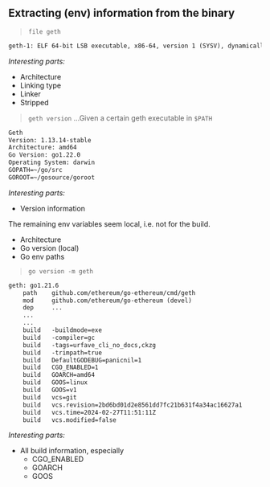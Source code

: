 ## Extracting (env) information from the binary

>`file geth`

```txt
geth-1: ELF 64-bit LSB executable, x86-64, version 1 (SYSV), dynamically linked, interpreter /lib64/ld-linux-x86-64.so.2, for GNU/Linux 3.2.0, stripped
```

*Interesting parts:*
- Architecture
- Linking type
- Linker
- Stripped


> `geth version`
...Given a certain geth executable in `$PATH`

```txt
Geth
Version: 1.13.14-stable
Architecture: amd64
Go Version: go1.22.0
Operating System: darwin
GOPATH=~/go/src
GOROOT=~/gosource/goroot
```

*Interesting parts:*
- Version information

The remaining env variables seem local, i.e. not for the build.
- Architecture
- Go version (local)
- Go env paths

>`go version -m geth`

```txt
geth: go1.21.6
	path	github.com/ethereum/go-ethereum/cmd/geth
	mod	    github.com/ethereum/go-ethereum	(devel)
    dep     ...
    ...
    ...
	build	-buildmode=exe
	build	-compiler=gc
	build	-tags=urfave_cli_no_docs,ckzg
	build	-trimpath=true
	build	DefaultGODEBUG=panicnil=1
	build	CGO_ENABLED=1
	build	GOARCH=amd64
	build	GOOS=linux
	build	GOOS=v1
	build	vcs=git
	build	vcs.revision=2bd6bd01d2e8561dd7fc21b631f4a34ac16627a1
	build	vcs.time=2024-02-27T11:51:11Z
	build	vcs.modified=false
```


*Interesting parts:*
- All build information, especially
    - CGO_ENABLED
    - GOARCH
    - GOOS